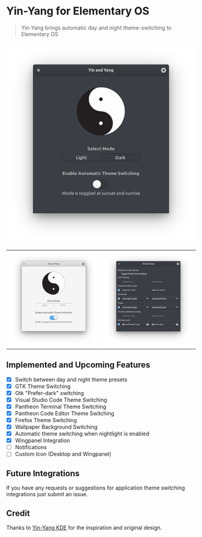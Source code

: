 # Yin-Yang for Elementary OS

> Yin-Yang brings automatic day and night theme-switching to Elementary OS

<p align="center">
    <img align="center" src="https://raw.githubusercontent.com/evan-buss/Yin-Yang/master/screenshots/screenshot_1.png" alt="dark_mode">
</p>

<p align="center">
    <table>
      <tr>
        <td>
          <img src="https://raw.githubusercontent.com/evan-buss/Yin-Yang/master/screenshots/screenshot_2.png" alt="light_mode">
        </td>
        <td>
          <img src="https://raw.githubusercontent.com/evan-buss/Yin-Yang/master/screenshots/screenshot_3.png" alt="theme settings">
        </td>
      </tr>
    </table>
</p>

## Implemented and Upcoming Features
- [x] Switch between day and night theme presets
- [x] GTK Theme Switching
- [x] Gtk "Prefer-dark" switching
- [x] Visual Studio Code Theme Switching
- [x] Pantheon Terminal Theme Switching
- [X] Pantheon Code Editor Theme Switching
- [X] Firefox Theme Switching
- [X] Wallpaper Background Switching
- [X] Automatic theme switching when nightlight is enabled
- [X] Wingpanel Integration
- [ ] Notifications
- [ ] Custom Icon (Desktop and Wingpanel)

## Future Integrations

If you have any requests or suggestions for application theme switching integrations just submit an issue.

## Credit

Thanks to [Yin-Yang KDE](https://github.com/daehruoydeef/Yin-Yang) for the inspiration and original design.
